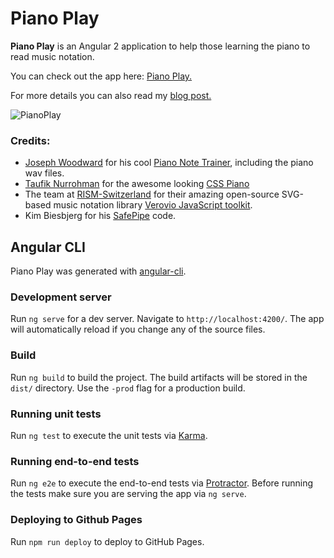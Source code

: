 # Piano Play

**Piano Play** is an Angular 2 application to help those learning the piano to read music notation.

You can check out the app here: [Piano Play.](http://deanmalone.net/PianoPlay)

For more details you can also read my [blog post.](http://deanmalone.net/post/piano-play/)


![PianoPlay](http://deanmalone.net/img/piano-play.png)

### Credits:
* [Joseph Woodward](http://josephwoodward.co.uk/) for his cool [Piano Note Trainer](https://github.com/JosephWoodward/Angular2PianoNoteTrainingGame), including the piano wav files.
* [Taufik Nurrohman](http://cssdeck.com/user/tovic) for the awesome looking [CSS Piano](http://cssdeck.com/labs/pure-css3-piano)
* The team at [RISM-Switzerland](http://rism-ch.org/) for their amazing open-source SVG-based music notation library [Verovio JavaScript toolkit](http://www.verovio.org/javascript.xhtml).
* Kim Biesbjerg for his [SafePipe](https://forum.ionicframework.com/t/inserting-html-via-angular-2-use-of-domsanitizationservice-bypasssecuritytrusthtml/62562/5
) code.

## Angular CLI
Piano Play was generated with [angular-cli](https://github.com/angular/angular-cli).

### Development server
Run `ng serve` for a dev server. Navigate to `http://localhost:4200/`. The app will automatically reload if you change any of the source files.

### Build
Run `ng build` to build the project. The build artifacts will be stored in the `dist/` directory. Use the `-prod` flag for a production build.

### Running unit tests
Run `ng test` to execute the unit tests via [Karma](https://karma-runner.github.io).

### Running end-to-end tests
Run `ng e2e` to execute the end-to-end tests via [Protractor](http://www.protractortest.org/).
Before running the tests make sure you are serving the app via `ng serve`.

### Deploying to Github Pages
Run `npm run deploy` to deploy to GitHub Pages.

